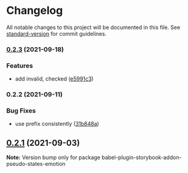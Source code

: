 # Changelog

All notable changes to this project will be documented in this file. See [standard-version](https://github.com/conventional-changelog/standard-version) for commit guidelines.

### [0.2.3](https://github.com/dekk-app/babel-plugin-storybook-addon-pseudo-states-emotion/compare/v0.2.2...v0.2.3) (2021-09-18)


### Features

* add invalid, checked ([e5991c3](https://github.com/dekk-app/babel-plugin-storybook-addon-pseudo-states-emotion/commit/e5991c3f845a2fc8d2ec82858c01496880769306))

### 0.2.2 (2021-09-11)


### Bug Fixes

* use prefix consistently ([31b848a](https://github.com/dekk-app/babel-plugin-storybook-addon-pseudo-states-emotion/commit/31b848a011f36c20d61256e24516395a0c891b0d))

## [0.2.1](https://github.com/dekk-app/design-system/compare/v0.2.0...v0.2.1) (2021-09-03)

**Note:** Version bump only for package babel-plugin-storybook-addon-pseudo-states-emotion
